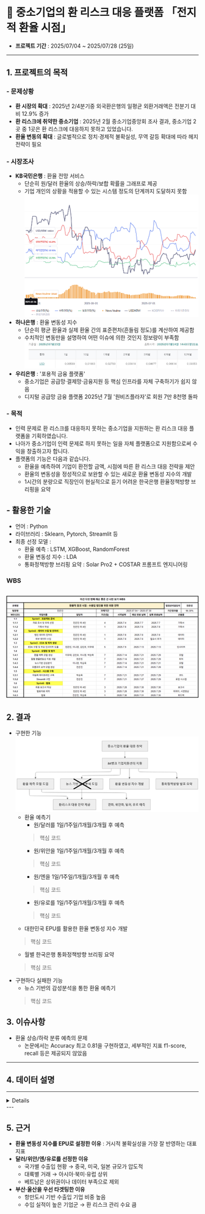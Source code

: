# 📌 중소기업의 환 리스크 대응 플랫폼 **「전지적 환율 시점」**

- **프로젝트 기간** : 2025/07/04 ~ 2025/07/28 (25일)

---

## 1. 프로젝트의 목적 
### - 문제상황
- **환 시장의 확대** : 2025년 2/4분기중 외국환은행의 일평균 외환거래액은 전분기 대비 12.9% 증가
- **환 리스크에 취약한 중소기업** : 2025년 2월 중소기업중앙회 조사 결과, 중소기업 2곳 중 1곳은 환 리스크에 대응하지 못하고 있었습니다.
- **환율 변동의 확대** : 글로벌적으로 정치·경제적 불확실성, 무역 갈등 확대에 따라 헤지 전략이 필요

### - 시장조사
- **KB국민은행** : 환율 전망 서비스
    - 단순히 원/달러 환율의 상승/하락/보합 확률을 그래프로 제공
    - 기업 개인의 상황을 적용할 수 있는 시스템 정도의 단계까지 도달하지 못함
    ![국민은행](./image/국민은행.png)
- **하나은행** : 환율 변동성 지수
    - 단순히 평균 환율과 실제 환율 간의 표준편차(흔들림 정도)를 계산하여 제공함
    - 수치적인 변동만을 설명하여 어떤 이슈에 의한 것인지 정보량이 부족함
    ![하나은행](./image/하나은행.png)
- **우리은행** : '포용적 금융 플랫폼'
    - 중소기업은 공급망·결제망·금융지원 등 핵심 인프라를 자체 구축하기가 쉽지 않음 
    - 디지털 공급망 금융 플랫폼 2025년 7월 '원비즈플라자'로 회원 7만 8천명 돌파

### - 목적
- 인력 문제로 환 리스크를 대응하지 못하는 중소기업을 지원하는 환 리스크 대응 플랫폼을 기획하였습니다.
- 나아가 중소기업이 인력 문제로 하지 못하는 일을 자체 플랫폼으로 지원함으로써 수익을 창출하고자 합니다.
- 플랫폼의 기능은 다음과 같습니다.
    - 환율을 예측하여 기업이 환전할 금액, 시점에 따른 환 리스크 대응 전략을 제안
    - 환율의 변동성을 정성적으로 보완할 수 있는 새로운 환율 변동성 지수의 개발
    - 1시간의 분량으로 직장인이 현실적으로 듣기 어려운 한국은행 환율정책방향 브리핑을 요약

## - 활용한 기술
- 언어 : Python
- 라이브러리 : Sklearn, Pytorch, Streamlit 등
- 최종 선정 모델 :
    - 환율 예측 : LSTM, XGBoost, RandomForest
    - 환율 변동성 지수 : LDA
    - 통화정책방향 브리핑 요약 : Solar Pro2 + COSTAR 프롬프트 엔지니어링

### WBS
![WBS정의서](./image/WBS정의서.png)
---
## 2. 결과
- 구현한 기능
![파이프라인](./image/파이프라인.png)
    - 환율 예측기 
        - 원/달러를 1일/1주일/1개월/3개월 후 예측
        > 핵심 코드
        - 원/위안을 1일/1주일/1개월/3개월 후 예측
        > 핵심 코드
        - 원/엔을 1일/1주일/1개월/3개월 후 예측
        > 핵심 코드
        - 원/유로를 1일/1주일/1개월/3개월 후 예측
        > 핵심 코드
    - 대한민국 EPU를 활용한 환율 변동성 지수 개발
    > 핵심 코드
    - 월별 한국은행 통화정책방향 브리핑 요약
    > 핵심 코드
- 구현하다 실패한 기능
    - 뉴스 기반의 감성분석을 통한 환율 예측기
    > 핵심 코드

## 3. 이슈사항
- 환율 상승/하락 분류 예측의 문제
    - 논문에서는 Accuracy 최고 0.81을 구현하였고, 세부적인 지표 f1-score, recall 등은 제공되지 않았음

---
## 4. 데이터 설명
---
<details>
### 1) 플랫폼 홍보 전략 데이터
- 데이터 명세서  
- 전처리 코드  

### 2) 환율 변동성 지수 개발 데이터
**테이블 정의서 – 환율변동성지수 개발**

| No | 컬럼ID          | 컬럼명      | Type        | 내용                            | 비고 |
|----|----------------|------------|-------------|---------------------------------|------|
| 1  | 뉴스 식별자     | Date       | datetime64  | 일자                            |      |
| 2  | 일자           | 일자       | datetime64  | 연-월-01 구성                   |      |
| 3  | 미환율_종가     | 미환율_종가 | float64     | 원/달러 종가                     |      |
| 4  | 한국EPU        | 한국EPU    | float64     | 공식 한국 EPU                   |      |
| 5  | one_Korea_EPU  | 직접 산출한 변수       | float64     | 국내 12개 주요 신문 기반 산출   |      |
| 6  | two_Korea_EPU  | 직접 산출한 변수         | float64     | 정책 관련 단어 확장형 지수       |      |
| 7  | three_Korea_EPU| 직접 산출한 변수         | float64     | KDI 제공 단어집 기반 지수       |      |

**테이블 정의서 – 뉴스**

| No | 컬럼ID | 컬럼명 | Type   | 내용            |
|----|--------|--------|--------|-----------------|
| 1  | 일자   | 일자   | int64  | 연월일          |
| 2  | 키워드 | 키워드 | object | 뉴스 키워드     |
| 3  | 특성추출 |특성추출(가중치순 상위 50개)  | object | 가중치순 상위 50개 |
| 4  | 본문   | 본문   | object | 뉴스 본문 내용  |
| 5  | 제목   | 제목   | object | 뉴스 제목       |

### 3) 통화정책방향 브리핑 데이터
**테이블 정의서 – 브리핑 (Sola)**

| No | 컬럼ID          | 컬럼명         | Type   | 내용                 |
|----|----------------|---------------|--------|----------------------|
| 1  | Date           | Date          | object | 개최 일자            |
| 2  | Content        | Content       | object | 브리핑 자막          |
| 3  | default_summary| default_summary| object | 기본 요약 내용       |
| 4  | sola_summary   | sola_summary  | object | COSTAR 요약 결과     |

### 4) 환율 예측 데이터
- 데이터 명세서  
- 전처리 코드  
</details>
---

## 5. 근거
- **환율 변동성 지수를 EPU로 설정한 이유** : 거시적 불확실성을 가장 잘 반영하는 대표 지표  
- **달러/위안/엔/유로를 선정한 이유**  
  - 국가별 수출입 현황 → 중국, 미국, 일본 규모가 압도적  
  - 대륙별 거래 → 아시아·북미·유럽 상위  
  - 베트남은 상위권이나 데이터 부족으로 제외  
- **부산·울산을 우선 타겟팅한 이유**  
  - 항만도시 기반 수출입 기업 비중 높음  
  - 수입 실적이 높은 기업군 → 환 리스크 관리 수요 큼  